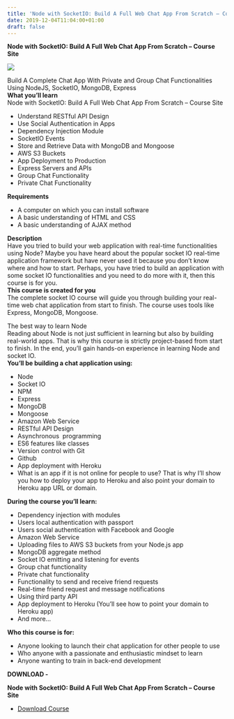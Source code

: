 ```yaml
---
title: 'Node with SocketIO: Build A Full Web Chat App From Scratch – Course Site'
date: 2019-12-04T11:04:00+01:00
draft: false
---
```


**Node with SocketIO: Build A Full Web Chat App From Scratch – Course Site**  

[![](https://1.bp.blogspot.com/-jBo0Kz72kbs/XeeD4wPqWsI/AAAAAAAABrk/D6XHlV2_kfQr-7tW1EpWIqujm2E7QsAXgCNcBGAsYHQ/s400/Node-with-SocketIO-Build-A-Full-Web-Chat-App-From-Scratch-Course-Site.jpg)](https://1.bp.blogspot.com/-jBo0Kz72kbs/XeeD4wPqWsI/AAAAAAAABrk/D6XHlV2_kfQr-7tW1EpWIqujm2E7QsAXgCNcBGAsYHQ/s1600/Node-with-SocketIO-Build-A-Full-Web-Chat-App-From-Scratch-Course-Site.jpg)

Build A Complete Chat App With Private and Group Chat Functionalities Using NodeJS, SocketIO, MongoDB, Express  
**What you’ll learn**  
Node with SocketIO: Build A Full Web Chat App From Scratch – Course Site  

*   Understand RESTful API Design
*   Use Social Authentication in Apps
*   Dependency Injection Module
*   SocketIO Events
*   Store and Retrieve Data with MongoDB and Mongoose
*   AWS S3 Buckets
*   App Deployment to Production
*   Express Servers and APIs
*   Group Chat Functionality
*   Private Chat Functionality

**Requirements**  

*   A computer on which you can install software
*   A basic understanding of HTML and CSS
*   A basic understanding of AJAX method

**Description**  
Have you tried to build your web application with real-time functionalities using Node? Maybe you have heard about the popular socket IO real-time application framework but have never used it because you don’t know where and how to start. Perhaps, you have tried to build an application with some socket IO functionalities and you need to do more with it, then this course is for you.  
**This course is created for you**  
The complete socket IO course will guide you through building your real-time web chat application from start to finish. The course uses tools like Express, MongoDB, Mongoose.  
  
The best way to learn Node  
Reading about Node is not just sufficient in learning but also by building real-world apps. That is why this course is strictly project-based from start to finish. In the end, you’ll gain hands-on experience in learning Node and socket IO.  
**You’ll be building a chat application using:**  

*   Node
*   Socket IO
*   NPM
*   Express
*   MongoDB
*   Mongoose
*   Amazon Web Service
*   RESTful API Design
*   Asynchronous  programming
*   ES6 features like classes
*   Version control with Git
*   Github
*   App deployment with Heroku
*   What is an app if it is not online for people to use? That is why I’ll show you how to deploy your app to Heroku and also point your domain to Heroku app URL or domain.

**During the course you’ll learn:**  

*   Dependency injection with modules
*   Users local authentication with passport
*   Users social authentication with Facebook and Google
*   Amazon Web Service
*   Uploading files to AWS S3 buckets from your Node.js app
*   MongoDB aggregate method
*   Socket IO emitting and listening for events
*   Group chat functionality
*   Private chat functionality
*   Functionality to send and receive friend requests
*   Real-time friend request and message notifications
*   Using third party API
*   App deployment to Heroku (You’ll see how to point your domain to Heroku app)
*   And more…

**Who this course is for:**  

*   Anyone looking to launch their chat application for other people to use
*   Who anyone with a passionate and enthusiastic mindset to learn
*   Anyone wanting to train in back-end development

**DOWNLOAD -**

**Node with SocketIO: Build A Full Web Chat App From Scratch – Course Site**

*   [Download Course](https://zagred.com/qrtFlC8)
